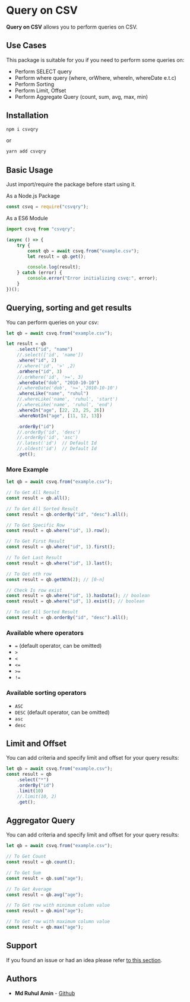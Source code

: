 # Query on CSV

**Query on CSV** allows you to perform queries on CSV.

## Use Cases

This package is suitable for you if you need to perform some queries on:

-   Perform SELECT query
-   Perform where query (where, orWhere, whereIn, whereDate e.t.c)
-   Perform Sorting
-   Perform Limit, Offset
-   Perform Aggregate Query (count, sum, avg, max, min)

## Installation

```bash
npm i csvqry
```

or

```bash
yarn add csvqry
```

## Basic Usage

Just import/require the package before start using it.

As a Node.js Package

```js
const csvq = require("csvqry");
```

As a ES6 Module

```js
import csvq from "csvqry";
```

```js
(async () => {
    try {
        const qb = await csvq.from("example.csv");
        let result = qb.get();

        console.log(result);
    } catch (error) {
        console.error("Error initializing csvq:", error);
    }
})();
```

## Querying, sorting and get results

You can perform queries on your csv:

```js
let qb = await csvq.from("example.csv");

let result = qb
    .select("id", "name")
    //.select(['id', 'name'])
    .where("id", 2)
    //.where('id', '>' ,2)
    .orWhere("id", 3)
    //.orWhere('id', '>=', 3)
    .whereDate("dob", "2010-10-10")
    //.whereDate('dob', '>=','2010-10-10')
    .whereLike("name", "ruhul")
    //.whereLike('name', 'ruhul', 'start')
    //.whereLike('name', 'ruhul', 'end')
    .whereIn("age", [22, 23, 25, 26])
    .whereNotIn("age", [11, 12, 13])

    .orderBy("id")
    //.orderBy('id', 'desc')
    //.orderBy('id', 'asc')
    //.latest('id')  // Default Id
    //.oldest('id')  // Default Id
    .get();
```

### More Example

```js
let qb = await csvq.from("example.csv");

// To Get All Result
const result = qb.all();

// To Get All Sorted Result
const result = qb.orderBy("id", "desc").all();

// To Get Specific Row
const result = qb.where("id", 1).row();

// To Get First Result
const result = qb.where("id", 1).first();

// To Get Last Result
const result = qb.where("id", 1).last();

// To Get nth row
const result = qb.getNth(2); // [0-n]

// Check Is row exist
const result = qb.where("id", 1).hasData(); // boolean
const result = qb.where("id", 1).exist(); // boolean

// To Get All Sorted Result
const result = qb.orderBy("id", "desc").all();
```

### Available where operators

-   `=` (default operator, can be omitted)
-   `>`
-   `<`
-   `<=`
-   `>=`
-   `!=`

### Available sorting operators

-   `ASC`
-   `DESC` (default operator, can be omitted)
-   `asc`
-   `desc`

## Limit and Offset

You can add criteria and specify limit and offset for your query results:

```js
let qb = await csvq.from("example.csv");
const result = qb
    .select("*")
    .orderBy("id")
    .limit(10)
    //.limit(10, 2)
    .get();
```

## Aggregator Query

You can add criteria and specify limit and offset for your query results:

```js
let qb = await csvq.from("example.csv");

// To Get Count
const result = qb.count();

// To Get Sum
const result = qb.sum("age");

// To Get Average
const result = qb.avg("age");

// To Get row with minimum column value
const result = qb.min("age");

// To Get row with maximum column value
const result = qb.max("age");
```

## Support

If you found an issue or had an idea please refer [to this section](https://github.com/ruhulfbr/js-csvqry/issues).

## Authors

-   **Md Ruhul Amin** - [Github](https://github.com/ruhulfbr)
